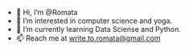 - 👋 Hi, I’m @Romata
- 👀 I’m interested in computer science and yoga.
- 🌱 I’m currently learning Data Sciense and Python. 
- 📫 Reach me at write.to.romata@gmail.com

<!---
Romata/Romata is a ✨ special ✨ repository because its `README.md` (this file) appears on your GitHub profile.
You can click the Preview link to take a look at your changes.
--->
